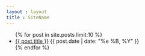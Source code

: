 ```yaml
---
layout : layout
title : SiteName
---
```


<div class="post-list">
	<ul>
		{% for post in site.posts limit:10 %}
		<li>
			<a href="{{ post.url }}">{{ post.title }}</a>
			<span class="date">{{ post.date | date: "%e %B, %Y" }}</span>
		</li>			
		{% endfor %}
	</ul>
</div>

<!--
{% assign x = site.posts.size %}
{{ x }}

{% if x > 10 %}A{% else %}B{% endif %}
-->
